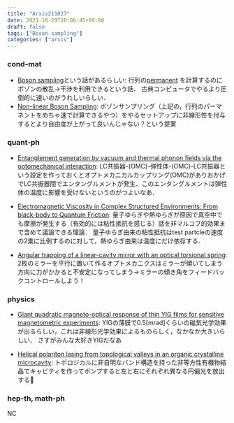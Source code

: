 ```yaml
---
title: "Arxiv211027"
date: 2021-10-29T10:06:45+09:00
draft: false
tags: ["Boson sampling"]
categories: ["arxiv"]
---
```


### cond-mat
  - [Boson sampling](https://en.wikipedia.org/wiki/Boson_sampling)という話があるらしい:
    行列の[permanent](https://en.wikipedia.org/wiki/Permanent_(mathematics))
    を計算するのにボゾンの散乱→干渉を利用できるという話．
    古典コンピュータでやるより圧倒的に速いのがうれしいらしい．
  - [Non-linear Boson Sampling](https://arxiv.org/abs/2110.13788):
    ボゾンサンプリング（上記の，行列のパーマネントをめちゃ速で計算できるやつ）をやるセットアップに非線形性を付与するとより自由度が上がって良いんじゃない？という提案


### quant-ph
- [Entanglement generation by vacuum and thermal phonon fields via the optomechanical interaction](https://arxiv.org/abs/2110.13278):
  LC共振器-(OMC)-弾性体-(OMC)-LC共振器という設定を作っておくとオプトメカニカルカップリング(OMC)がありおかげでLC共振器間でエンタングルメントが発生．このエンタングルメントは弾性体の温度に影響を受けないというのがつよいなあ．

- [Electromagnetic Viscosity in Complex Structured Environments: From black-body to Quantum Friction](https://arxiv.org/abs/2110.13635):
  量子ゆらぎや熱ゆらぎが原因で真空中でも摩擦が発生する（有効的には粘性抵抗を感じる）話を非マルコフ的効果まで含めて議論できる理論．
量子ゆらぎ由来の粘性抵抗はtest partcleの速度の2乗に比例するのに対して，熱ゆらぎ由来は温度にだけ依存する．

- [Angular trapping of a linear-cavity mirror with an optical torsional spring](https://arxiv.org/abs/2110.13507):
  2枚のミラーを平行に置いて作るオプトメカニクスはミラーが傾いてしまう方向に力がかかると不安定になってしまう→ミラーの傾き角をフィードバックコントロールしよう！

### physics
- [Giant quadratic magneto-optical response of thin YIG films for sensitive magnetometric experiments](https://arxiv.org/abs/2110.13679):
  YIGの薄膜で0.5[mrad]くらいの磁気光学効果が出るらしい，これは非線形光学効果によるものらしく，なかなか大きいらしい．
  さすがみんな大好きYIGだなあ

- [Helical polariton lasing from topological valleys in an organic crystalline microcavity](https://arxiv.org/abs/2110.13456):
  トポロジカルに非自明なバンド構造を持った非等方性有機物結晶でキャビティを作ってポンプすると左と右にそれぞれ異なる円偏光を放出する🍩


### hep-th, math-ph
NC
